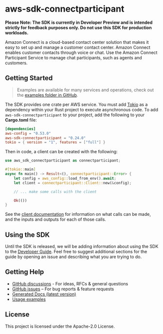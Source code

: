 # aws-sdk-connectparticipant

**Please Note: The SDK is currently in Developer Preview and is intended strictly for
feedback purposes only. Do not use this SDK for production workloads.**

Amazon Connect is a cloud-based contact center solution that makes it easy to set up and manage a customer contact center. Amazon Connect enables customer contacts through voice or chat. Use the Amazon Connect Participant Service to manage chat participants, such as agents and customers.

## Getting Started

> Examples are available for many services and operations, check out the
> [examples folder in GitHub](https://github.com/awslabs/aws-sdk-rust/tree/main/examples).

The SDK provides one crate per AWS service. You must add [Tokio](https://crates.io/crates/tokio)
as a dependency within your Rust project to execute asynchronous code. To add `aws-sdk-connectparticipant` to
your project, add the following to your **Cargo.toml** file:

```toml
[dependencies]
aws-config = "0.53.0"
aws-sdk-connectparticipant = "0.24.0"
tokio = { version = "1", features = ["full"] }
```

Then in code, a client can be created with the following:

```rust
use aws_sdk_connectparticipant as connectparticipant;

#[tokio::main]
async fn main() -> Result<(), connectparticipant::Error> {
    let config = aws_config::load_from_env().await;
    let client = connectparticipant::Client::new(&config);

    // ... make some calls with the client

    Ok(())
}
```

See the [client documentation](https://docs.rs/aws-sdk-connectparticipant/latest/aws_sdk_connectparticipant/client/struct.Client.html)
for information on what calls can be made, and the inputs and outputs for each of those calls.

## Using the SDK

Until the SDK is released, we will be adding information about using the SDK to the
[Developer Guide](https://docs.aws.amazon.com/sdk-for-rust/latest/dg/welcome.html). Feel free to suggest
additional sections for the guide by opening an issue and describing what you are trying to do.

## Getting Help

* [GitHub discussions](https://github.com/awslabs/aws-sdk-rust/discussions) - For ideas, RFCs & general questions
* [GitHub issues](https://github.com/awslabs/aws-sdk-rust/issues/new/choose) – For bug reports & feature requests
* [Generated Docs (latest version)](https://awslabs.github.io/aws-sdk-rust/)
* [Usage examples](https://github.com/awslabs/aws-sdk-rust/tree/main/examples)

## License

This project is licensed under the Apache-2.0 License.

